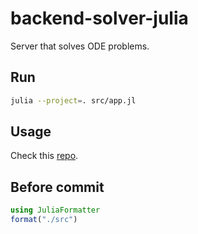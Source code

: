 # backend-solver-julia

Server that solves ODE problems.

## Run 
```bash
julia --project=. src/app.jl
```

## Usage
Check this [repo](https://github.com/humanphysiologylab/frontend-jupyter).

## Before commit
```julia
using JuliaFormatter
format("./src")
```
